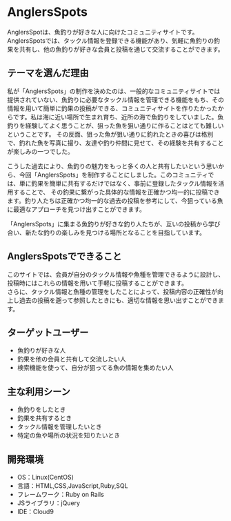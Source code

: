 # AnglersSpots

AnglersSpotは、魚釣りが好きな人に向けたコミュニティサイトです。AnglersSpotsでは、タックル情報を登録できる機能があり、気軽に魚釣りの釣果を共有し、他の魚釣りが好きな会員と投稿を通じて交流することができます。

## テーマを選んだ理由
私が「AnglersSpots」の制作を決めたのは、一般的なコミュニティサイトでは提供されていない、魚釣りに必要なタックル情報を管理できる機能をもち、その情報を用いて簡単に釣果の投稿ができる、コミュニティサイトを作りたかったからです。私は海に近い場所で生まれ育ち、近所の海で魚釣りをしていました。魚釣りを経験してよく思うことが、狙った魚を狙い通りに作ることはとても難しいということです。
その反面、狙った魚が狙い通りに釣れたときの喜びは格別で、釣れた魚を写真に撮り、友達や釣り仲間に見せて、その経験を共有することが楽しみの一つでした。

こうした過去により、魚釣りの魅力をもっと多くの人と共有したいという思いから、今回「AnglersSpots」を制作することにしました。このコミュニティでは、単に釣果を簡単に共有するだけではなく、事前に登録したタックル情報を活用することで、
その釣果に繋がった具体的な情報を正確かつ均一的に投稿できます。釣り人たちは正確かつ均一的な過去の投稿を参考にして、今狙っている魚に最適なアプローチを見つけ出すことができます。

「AnglersSpots」に集まる魚釣りが好きな釣り人たちが、互いの投稿から学び合い、新たな釣りの楽しみを見つける場所となることを目指しています。

## AnglersSpotsでできること

このサイトでは、会員が自分のタックル情報や魚種を管理できるように設計し、投稿時にはこれらの情報を用いて手軽に投稿することができます。  
さらに、タックル情報と魚種の管理をしたことによって、投稿内容の正確性が向上し過去の投稿を遡って参照したときにも、適切な情報を思い出すことができます。

## ターゲットユーザー

- 魚釣りが好きな人
- 釣果を他の会員と共有して交流したい人
- 検索機能を使って、自分が狙ってる魚の情報を集めたい人

## 主な利用シーン

- 魚釣りをしたとき
- 釣果を共有するとき
- タックル情報を管理したいとき
- 特定の魚や場所の状況を知りたいとき
​
## 開発環境
- OS：Linux(CentOS)
- 言語：HTML,CSS,JavaScript,Ruby,SQL
- フレームワーク：Ruby on Rails
- JSライブラリ：jQuery
- IDE：Cloud9
​